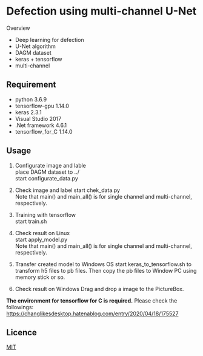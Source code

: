 Defection using multi-channel U-Net
====

Overview

- Deep learning for defection
- U-Net algorithm
- DAGM dataset
- keras + tensorflow
- multi-channel

## Requirement

- python 3.6.9
- tensorflow-gpu 1.14.0
- keras 2.3.1
- Visual Studio 2017
- .Net framework 4.6.1
- tensorflow_for_C 1.14.0

## Usage

1. Configurate image and lable  
place DAGM dataset to ../  
start configurate_data.py

1. Check image and label
start chek_data.py  
Note that main() and main_all() is for single channel and multi-channel, respectively.

1. Training with tensorflow  
start train.sh

1. Check result on Linux  
start apply_model.py  
Note that main() and main_all() is for single channel and multi-channel, respectively.

1. Transfer created model to Windows OS
start keras_to_tensorflow.sh to transform h5 files to pb files.
Then copy the pb files to Window PC using memory stick or so.

1. Check result on Windows
Drag and drop a image to the PictureBox.

**The environment for tensorflow for C is required.**
Please check the followings:  
https://changlikesdesktop.hatenablog.com/entry/2020/04/18/175527

## Licence

[MIT](https://github.com/tcnksm/tool/blob/master/LICENCE)